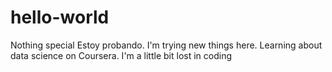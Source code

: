 # hello-world
Nothing special
Estoy probando.
I'm trying new things here.
Learning about data science on Coursera. I'm a little bit lost in coding
